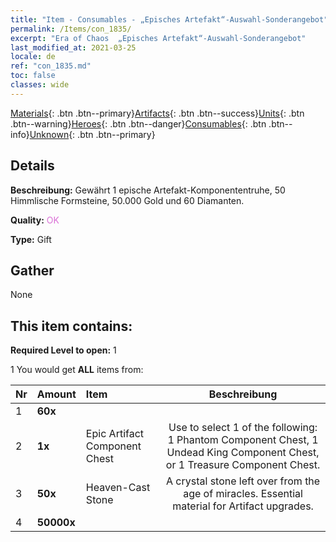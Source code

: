 ```yaml
---
title: "Item - Consumables - „Episches Artefakt“-Auswahl-Sonderangebot"
permalink: /Items/con_1835/
excerpt: "Era of Chaos  „Episches Artefakt“-Auswahl-Sonderangebot"
last_modified_at: 2021-03-25
locale: de
ref: "con_1835.md"
toc: false
classes: wide
---
```

 [Materials](/de/Items/){: .btn .btn--primary}[Artifacts](/de/Items/Artifacts/){: .btn .btn--success}[Units](/de/Items/Units/){: .btn .btn--warning}[Heroes](/de/Items/Heroes/){: .btn .btn--danger}[Consumables](/de/Items/Consumables/){: .btn .btn--info}[Unknown](/de/Items/Unknown/){: .btn .btn--primary}

## Details
 **Beschreibung:** Gewährt 1 epische Artefakt-Komponententruhe, 50 Himmlische Formsteine, 50.000 Gold und 60 Diamanten.

 **Quality:** <span style="color: #DA70D6">OK</span>

 **Type:** Gift

## Gather

  None

## This item contains:

 **Required Level to open:** 1

 1 You would get **ALL** items  from:

  | Nr | Amount |     Item    | Beschreibung |
  |:---|:-------|:------------|:-----------:|
  | 1 |  **60x** | <i class="fas fa-gem"/> |  | 
  | 2 |  **1x** | Epic Artifact Component Chest | Use to select 1 of the following: 1 Phantom Component Chest, 1 Undead King Component Chest, or 1 Treasure Component Chest.  | 
  | 3 |  **50x** | Heaven-Cast Stone | A crystal stone left over from the age of miracles. Essential material for Artifact upgrades.  | 
  | 4 |  **50000x** | <i class="fas fa-coins"/> |  | 
